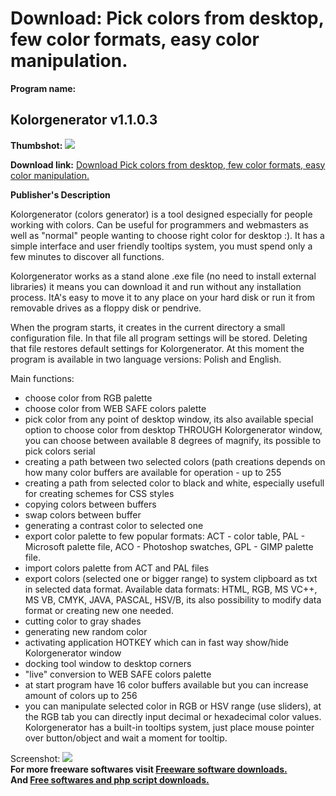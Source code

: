 # Download: Pick colors from desktop, few color formats, easy color manipulation.

**Program name:**

## Kolorgenerator v1.1.0.3

  
**Thumbshot:** ![](http://www.freewarefiles.com/screenshot/kolorgenerator_md.jpg)   
  
**Download link:** [Download Pick colors from desktop, few color formats, easy color manipulation.](http://freesoftwares.boysofts.com/Kolorgenerator-V_program_10825.html)  
  


**Publisher's Description**  
  


Kolorgenerator (colors generator) is a tool designed especially for people working with colors. Can be useful for programmers and webmasters as well as "normal" people wanting to choose right color for desktop :). It has a simple interface and user friendly tooltips system, you must spend only a few minutes to discover all functions. 

Kolorgenerator works as a stand alone .exe file (no need to install external libraries) it means you can download it and run without any installation process. ItA's easy to move it to any place on your hard disk or run it from removable drives as a floppy disk or pendrive.

When the program starts, it creates in the current directory a small configuration file. In that file all program settings will be stored. Deleting that file restores default settings for Kolorgenerator. At this moment the program is available in two language versions: Polish and English.

Main functions:

  * choose color from RGB palette 
  * choose color from WEB SAFE colors palette 
  * pick color from any point of desktop window, its also available special option to choose color from desktop THROUGH Kolorgenerator window, you can choose between available 8 degrees of magnify, its possible to pick colors serial 
  * creating a path between two selected colors (path creations depends on how many color buffers are available for operation - up to 255 
  * creating a path from selected color to black and white, especially usefull for creating schemes for CSS styles 
  * copying colors between buffers 
  * swap colors between buffer 
  * generating a contrast color to selected one 
  * export color palette to few popular formats: ACT - color table, PAL - Microsoft palette file, ACO - Photoshop swatches, GPL - GIMP palette file. 
  * import colors palette from ACT and PAL files 
  * export colors (selected one or bigger range) to system clipboard as txt in selected data format. Available data formats: HTML, RGB, MS VC++, MS VB, CMYK, JAVA, PASCAL, HSV/B, its also possibility to modify data format or creating new one needed. 
  * cutting color to gray shades 
  * generating new random color 
  * activating application HOTKEY which can in fast way show/hide Kolorgenerator window 
  * docking tool window to desktop corners 
  * "live" conversion to WEB SAFE colors palette 
  * at start program have 16 color buffers available but you can increase amount of colors up to 256 
  * you can manipulate selected color in RGB or HSV range (use sliders), at the RGB tab you can directly input decimal or hexadecimal color values. 
Kolorgenerator has a built-in tooltips system, just place mouse pointer over button/object and wait a moment for tooltip. 

  
  
Screenshot: ![](http://www.freewarefiles.com/screenshot/kolorgenerator.jpg)   
**For more freeware softwares visit [Freeware software downloads.](http://freesoftwares.boysofts.com/)**   
**And [Free softwares and php script downloads.](http://www.boysofts.com/)**

